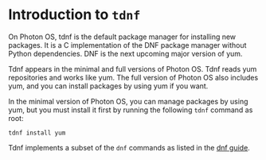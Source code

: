 # Introduction to `tdnf`

On Photon OS, tdnf is the default package manager for installing new packages. It is a C implementation of the DNF package manager without Python dependencies. DNF is the next upcoming major version of yum. 

Tdnf appears in the minimal and full versions of Photon OS. Tdnf reads yum repositories and works like yum. The full version of Photon OS also includes yum, and you can install packages by using yum if you want. 

In the minimal version of Photon OS, you can manage packages by using yum, but you must install it first by running the following `tdnf` command as root: 

	tdnf install yum

Tdnf implements a subset of the `dnf` commands as listed in the [dnf guide](http://dnf.readthedocs.org/en/latest/).